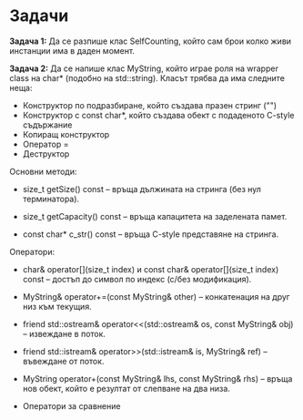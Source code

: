 # Задачи

**Задача 1:** Да се разпише клас SelfCounting, който сам брои колко живи инстанции има в даден момент.

**Задача 2:** Да се напише клас MyString, който играе роля на wrapper class на char* (подобно на std::string). 
Класът трябва да има следните неща:
 - Конструктор по подразбиране, който създава празен стринг ("")
 - Конструктор с const char*, който създава обект с подаденото C-style съдържание
 - Копиращ конструктор
 - Оператор =
 - Деструктор

Основни методи:
 - size_t getSize() const – връща дължината на стринга (без нул терминатора).

 - size_t getCapacity() const – връща капацитета на заделената памет.

 - const char* c_str() const – връща C-style представяне на стринга.

Оператори:
 - char& operator[](size_t index) и const char& operator[](size_t index) const – достъп до символ по индекс (с/без модификация).

 - MyString& operator+=(const MyString& other) – конкатенация на друг низ към текущия.

 - friend std::ostream& operator<<(std::ostream& os, const MyString& obj) – извеждане в поток.

 - friend std::istream& operator>>(std::istream& is, MyString& ref) – въвеждане от поток.

 - MyString operator+(const MyString& lhs, const MyString& rhs) – връща нов обект, който е резултат от слепване на два низа.

 - Оператори за сравнение


 
